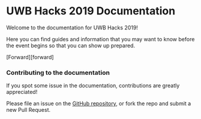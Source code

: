 # UWB Hacks 2019 Documentation

Welcome to the documentation for UWB Hacks 2019!

Here you can find guides and information that you may want to know before the event begins so that you can show up prepared.

[Forward][forward]

### Contributing to the documentation

If you spot some issue in the documentation,
contributions are greatly appreciated!

Please file an issue on the [GitHub repository][github],
or fork the repo and submit a new Pull Request.

[github]: https://github.com/UWB-ACM/Hackathon-Docs
